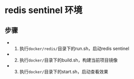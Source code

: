 # redis sentinel 环境

## 步骤

- 1. 执行``` docker/redis/ ```目录下的run.sh，启动redis sentinel
- 2. 执行``` docker/ ```目录下的build.sh，构建当前项目镜像
- 3. 执行``` docker/ ```目录下的start.sh，启动查看效果